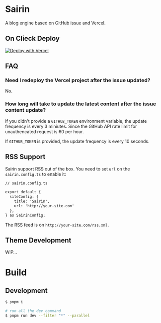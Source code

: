# Sairin

A blog engine based on GitHub issue and Vercel.

## On Clieck Deploy

[![Deploy with Vercel](https://vercel.com/button)](https://vercel.com/new/clone?repository-url=https%3A%2F%2Fgithub.com%2Fdjyde%2Fsairin-starter&env=GITHUB_TOKEN&envDescription=Provide%20an%20access%20token%20to%20increase%20revalidate%20frequency&envLink=https%3A%2F%2Fgithub.com%2Fsettings%2Ftokens)

## FAQ

### Need I redeploy the Vercel project after the issue updated?

No.

### How long will take to update the latest content after the issue content update?

If you didn't provide a `GITHUB_TOKEN` environment variable, the update frequency is every 3 miniutes. Since the GitHub API rate limit for unauthencated request is 60 per hour.

If `GITHUB_TOKEN` is provided, the update frequency is every 10 seconds.

## RSS Support

Sairin support RSS out of the box. You need to set `url` on the `sairin.config.ts` to enable it:

```diff
// sairin.config.ts

export default {
  siteConfig: {
    title: 'Sairin',
    url: 'http://your-site.com'
  },
} as SairinConfig;
```

The RSS feed is on `http://your-site.com/rss.xml`.

## Theme Development

WIP...

# Build

## Development

```bash
$ pnpm i

# run all the dev command
$ pnpm run dev --filter "*" --parallel
```
